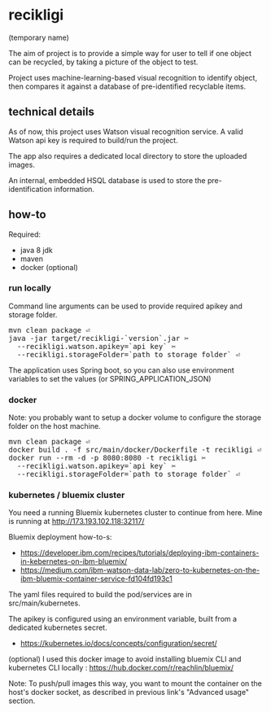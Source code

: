 # recikligi

(temporary name)

The aim of project is to provide a simple way for user to tell if one object
can be recycled, by taking a picture of the object to test. 

Project uses machine-learning-based visual recognition to identify object,
then compares it against a database of pre-identified recyclable items.

## technical details

As of now, this project uses Watson visual recognition service.
A valid Watson api key is required to build/run the project.

The app also requires a dedicated local directory to store the uploaded images.

An internal, embedded HSQL database is used to store the pre-identification information.

## how-to

Required:
* java 8 jdk
* maven
* docker (optional)

### run locally

Command line arguments can be used to provide required apikey and storage folder.
<pre>mvn clean package ⏎
java -jar target/recikligi-`version`.jar ✂
  --recikligi.watson.apikey=`api key` ✂ 
  --recikligi.storageFolder=`path to storage folder` ⏎</pre>

The application uses Spring boot, so you can also use environment variables to
set the values (or SPRING_APPLICATION_JSON)

### docker
Note: you probably want to setup a docker volume to configure the storage folder
on the host machine.

<pre>mvn clean package ⏎
docker build . -f src/main/docker/Dockerfile -t recikligi ⏎
docker run --rm -d -p 8080:8080 -t recikligi ✂
  --recikligi.watson.apikey=`api key` ✂ 
  --recikligi.storageFolder=`path to storage folder` ⏎</pre>

### kubernetes / bluemix cluster
You need a running Bluemix kubernetes cluster to continue from here.
Mine is running at http://173.193.102.118:32117/

Bluemix deployment how-to-s:
* https://developer.ibm.com/recipes/tutorials/deploying-ibm-containers-in-kebernetes-on-ibm-bluemix/
* https://medium.com/ibm-watson-data-lab/zero-to-kubernetes-on-the-ibm-bluemix-container-service-fd104fd193c1

The yaml files required to build the pod/services are in src/main/kubernetes.

The apikey is configured using an environment variable, built from a
dedicated kubernetes secret.
* https://kubernetes.io/docs/concepts/configuration/secret/

(optional) I used this docker image to avoid installing bluemix CLI and
kubernetes CLI locally : https://hub.docker.com/r/reachlin/bluemix/

Note: To push/pull images this way, you want to mount the container on
the host's docker socket, as described in previous link's "Advanced usage"
section.
